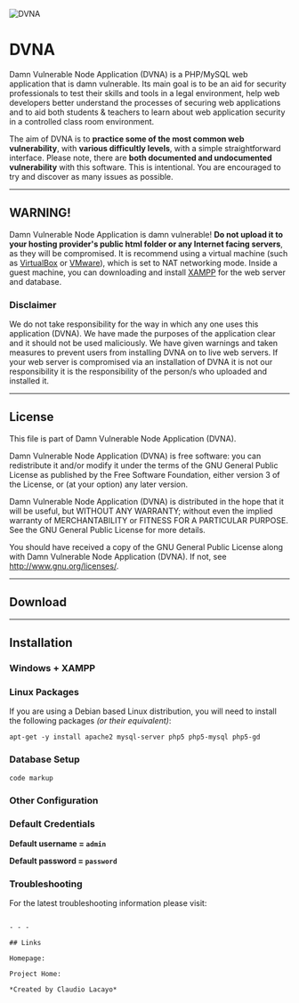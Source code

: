 ![DVNA](http://devstickers.com/assets/img/cat/nodejs.png, "DVNA")

# DVNA
Damn Vulnerable Node Application (DVNA) is a PHP/MySQL web application that is damn vulnerable. Its main goal is to be an aid for security professionals to test their skills and tools in a legal environment, help web developers better understand the processes of securing web applications and to aid both students & teachers to learn about web application security in a controlled class room environment.

The aim of DVNA is to **practice some of the most common web vulnerability**, with **various difficultly levels**, with a simple straightforward interface.
Please note, there are **both documented and undocumented vulnerability** with this software. This is intentional. You are encouraged to try and discover as many issues as possible.

- - -

## WARNING!

Damn Vulnerable Node Application is damn vulnerable! **Do not upload it to your hosting provider's public html folder or any Internet facing servers**, as they will be compromised. It is recommend using a virtual machine (such as [VirtualBox](https://www.virtualbox.org/) or [VMware](https://www.vmware.com/)), which is set to NAT networking mode. Inside a guest machine, you can downloading and install [XAMPP](https://www.apachefriends.org/en/xampp.html) for the web server and database.

### Disclaimer

We do not take responsibility for the way in which any one uses this application (DVNA). We have made the purposes of the application clear and it should not be used maliciously. We have given warnings and taken measures to prevent users from installing DVNA on to live web servers. If your web server is compromised via an installation of DVNA it is not our responsibility it is the responsibility of the person/s who uploaded and installed it.

- - -

## License

This file is part of Damn Vulnerable Node Application (DVNA).

Damn Vulnerable Node Application (DVNA) is free software: you can redistribute it and/or modify
it under the terms of the GNU General Public License as published by
the Free Software Foundation, either version 3 of the License, or
(at your option) any later version.

Damn Vulnerable Node Application (DVNA) is distributed in the hope that it will be useful,
but WITHOUT ANY WARRANTY; without even the implied warranty of
MERCHANTABILITY or FITNESS FOR A PARTICULAR PURPOSE.  See the
GNU General Public License for more details.

You should have received a copy of the GNU General Public License
along with Damn Vulnerable Node Application (DVNA).  If not, see http://www.gnu.org/licenses/.

- - -

## Download

- - -

## Installation

### Windows + XAMPP

### Linux Packages

If you are using a Debian based Linux distribution, you will need to install the following packages _(or their equivalent)_:

`apt-get -y install apache2 mysql-server php5 php5-mysql php5-gd`

### Database Setup

```
code markup
```

### Other Configuration

### Default Credentials

**Default username = `admin`**

**Default password = `password`**

### Troubleshooting

For the latest troubleshooting information please visit:

```

- - -

## Links

Homepage:

Project Home:

*Created by Claudio Lacayo*
